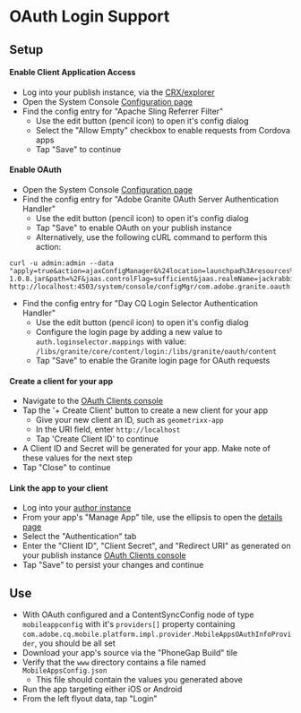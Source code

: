 # OAuth Login Support

## Setup

#### Enable Client Application Access

- Log into your publish instance, via the [CRX/explorer](http://localhost:4503/crx/explorer/login.jsp)
- Open the System Console [Configuration page](http://localhost:4503/system/console/configMgr)
- Find the config entry for "Apache Sling Referrer Filter"
    - Use the edit button (pencil icon) to open it's config dialog
    - Select the "Allow Empty" checkbox to enable requests from Cordova apps
    - Tap "Save" to continue

#### Enable OAuth

- Open the System Console [Configuration page](http://localhost:4503/system/console/configMgr)
- Find the config entry for "Adobe Granite OAuth Server Authentication Handler"
    - Use the edit button (pencil icon) to open it's config dialog
    - Tap "Save" to enable OAuth on your publish instance
    - Alternatively, use the following cURL command to perform this action: 
```
curl -u admin:admin --data "apply=true&action=ajaxConfigManager&%24location=launchpad%3Aresources%2Finstall.crx3%2F0%2Fcom.adobe.granite.oauth.server-1.0.8.jar&path=%2F&jaas.controlFlag=sufficient&jaas.realmName=jackrabbit.oak&jaas.ranking=1000&oauth.offline.validation=true&propertylist=path%2Cjaas.controlFlag%2Cjaas.realmName%2Cjaas.ranking%2Coauth.offline.validation" http://localhost:4503/system/console/configMgr/com.adobe.granite.oauth.server.auth.impl.OAuth2ServerAuthenticationHandler
```
- Find the config entry for "Day CQ Login Selector Authentication Handler"
    - Use the edit button (pencil icon) to open it's config dialog
    - Configure the login page by adding a new value to `auth.loginselector.mappings` with value: `/libs/granite/core/content/login:/libs/granite/oauth/content`
    - Tap "Save" to enable the Granite login page for OAuth requests

#### Create a client for your app

- Navigate to the [OAuth Clients console](http://localhost:4503/libs/granite/oauth/content/clients.html)
- Tap the '+ Create Client' button to create a new client for your app
    - Give your new client an ID, such as `geometrixx-app`
    - In the URI field, enter `http://localhost`
    - Tap 'Create Client ID' to continue
- A Client ID and Secret will be generated for your app. Make note of these values for the next step
- Tap "Close" to continue


#### Link the app to your client

- Log into your [author instance](http://localhost:4502/aem/apps.html/content/mobileapps)
- From your app's "Manage App" tile, use the ellipsis to open the [details page](http://localhost:4502/libs/mobileapps/admin/content/dashboard/appdetails.html/content/mobileapps/geometrixx-outdoors/shell)
- Select the "Authentication" tab
- Enter the "Client ID", "Client Secret", and "Redirect URI" as generated on your publish instance [OAuth Clients console](http://localhost:4503/libs/granite/oauth/content/clients.html)
- Tap "Save" to persist your changes and continue


## Use

- With OAuth configured and a ContentSyncConfig node of type `mobileappconfig` with it's `providers[]` property containing `com.adobe.cq.mobile.platform.impl.provider.MobileAppsOAuthInfoProvider`, you should be all set
- Download your app's source via the "PhoneGap Build" tile
- Verify that the `www` directory contains a file named `MobileAppsConfig.json`
    - This file should contain the values you generated above
- Run the app targeting either iOS or Android
- From the left flyout data, tap "Login"
